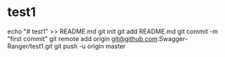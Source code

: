 # test1
echo "# test1" >> README.md
git init
git add README.md
git commit -m "first commit"
git remote add origin git@github.com:Swagger-Ranger/test1.git
git push -u origin master
